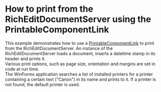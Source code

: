 # How to print from the RichEditDocumentServer using the PrintableComponentLink


<p>This example demonstrates how to use a <a href="http://documentation.devexpress.com/#WindowsForms/clsDevExpressXtraPrintingPrintableComponentLinktopic"><u>PrintableComponentLink</u></a> to print from the RichEditDocumentServer. An instance of the RichEditDocumentServer loads a document, inserts a datetime stamp in its header and prints it.<br> Various print options, such as page size, orientation and margins are set in code at run time.<br> The WinForms application searches a list of installed printers for a printer containing a certain text ("Canon") in its name and prints to it. If a printer is not found, the default printer is used.</p>

<br/>


